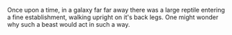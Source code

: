 Once upon a time, in a galaxy far far away there was a large reptile entering a fine establishment, walking upright on it's back legs. One might wonder why such a beast would act in such a way.
